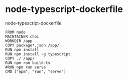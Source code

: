 # node-typescript-dockerfile
node-typescript-dockerfile

```
FROM node  
MAINTAINER choi  
WORKDIR /app  
COPY package*.json /app/  
RUN npm install  
RUN npm install -g typescript  
COPY ./ /app/  
RUN npm run build-ts  
#RUN npm run serve  
CMD ["npm", "run", "serve"]  
```
